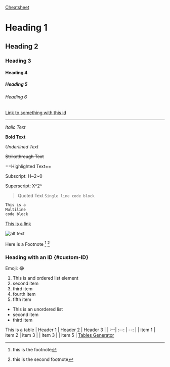 [Cheatsheet](https://www.markdownguide.org/cheat-sheet/)

<!-- Heading -->
# Heading 1
## Heading 2
### Heading 3
#### Heading 4
##### Heading 5
###### Heading 6

[Link to something with this id](#custom-id)

<!-- Horizontal Rule -->
---

<!-- Text Formatting -->
*Italic Text*

**Bold Text**

<!-- Sometimes needs two underscores to underline -->
_Underlined Text_

~~Strikethrough Text~~

==Highlighted Text==

Subscript: H~2~0

Superscript: X^2^

> Quoted Text
`Single line code block`

<!-- Place the language after the first ``` in discord to add syntex highlighting -->
```cpp
This is a 
Multiline
code block
```

[This is a link](google.com)

<!-- Link an image. Relative path to the markdown file -->
![alt text](path-to-image/image.jpg)

Here is a Footnote [^1] [^2]

[^1]: this is the footnote
[^2]: this is the second footnote

### Heading with an ID {#custom-ID}

Emoji: :joy:

1. This is and ordered list element
1. second item
1. third item
1. fourth item
1. fifth item

- This is an unordered list
- second item
- third item

This is a table
| Header 1 | Header 2 | Header 3 |
| :--| :--: | --: |
| item 1 | item 2 | item 3 |
| item 3 |  | item 5 |
[Tables Generator](https://www.tablesgenerator.com/markdown_tables#)

